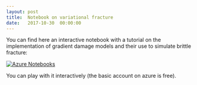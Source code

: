 ```yaml
---
layout: post
title:  Notebook on variational fracture
date:   2017-10-30  00:00:00
---
```

You can find here an interactive notebook with a tutorial on the implementation of gradient damage models and their use to simulate brittle fracture:

[![Azure Notebooks](https://notebooks.azure.com/launch.png)](https://notebooks.azure.com/cmaurini/libraries/varfrac)

You can play with it interactively (the basic account on azure is free).
